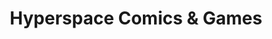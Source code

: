 ---
title: "Hyperspace Comics & Games"
url: /spruce-grove/hyperspace-comics-und-games/
shop: Videospiele
---